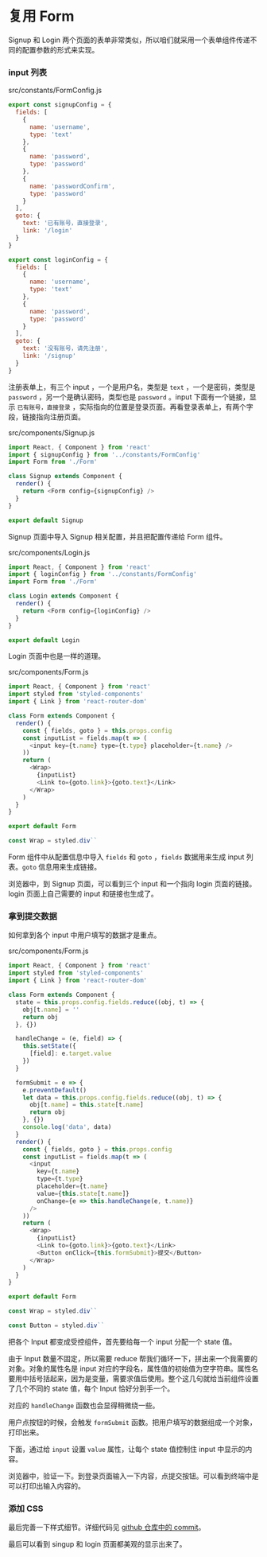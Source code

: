 # 复用 Form

Signup 和 Login 两个页面的表单非常类似，所以咱们就采用一个表单组件传递不同的配置参数的形式来实现。

### input 列表

src/constants/FormConfig.js

```js
export const signupConfig = {
  fields: [
    {
      name: 'username',
      type: 'text'
    },
    {
      name: 'password',
      type: 'password'
    },
    {
      name: 'passwordConfirm',
      type: 'password'
    }
  ],
  goto: {
    text: '已有账号，直接登录',
    link: '/login'
  }
}

export const loginConfig = {
  fields: [
    {
      name: 'username',
      type: 'text'
    },
    {
      name: 'password',
      type: 'password'
    }
  ],
  goto: {
    text: '没有账号，请先注册',
    link: '/signup'
  }
}
```

注册表单上，有三个 input ，一个是用户名，类型是 `text` ，一个是密码，类型是 `password` ，另一个是确认密码，类型也是 `password` 。input 下面有一个链接，显示 `已有账号，直接登录` ，实际指向的位置是登录页面。再看登录表单上，有两个字段，链接指向注册页面。

src/components/Signup.js

```js
import React, { Component } from 'react'
import { signupConfig } from '../constants/FormConfig'
import Form from './Form'

class Signup extends Component {
  render() {
    return <Form config={signupConfig} />
  }
}

export default Signup
```

Signup 页面中导入 Signup 相关配置，并且把配置传递给 Form 组件。

src/components/Login.js

```js
import React, { Component } from 'react'
import { loginConfig } from '../constants/FormConfig'
import Form from './Form'

class Login extends Component {
  render() {
    return <Form config={loginConfig} />
  }
}

export default Login
```

Login 页面中也是一样的道理。

src/components/Form.js

```js
import React, { Component } from 'react'
import styled from 'styled-components'
import { Link } from 'react-router-dom'

class Form extends Component {
  render() {
    const { fields, goto } = this.props.config
    const inputList = fields.map(t => (
      <input key={t.name} type={t.type} placeholder={t.name} />
    ))
    return (
      <Wrap>
        {inputList}
        <Link to={goto.link}>{goto.text}</Link>
      </Wrap>
    )
  }
}

export default Form

const Wrap = styled.div``
```

Form 组件中从配置信息中导入 `fields` 和 `goto` ，`fields` 数据用来生成 input 列表。`goto` 信息用来生成链接。

浏览器中，到 Signup 页面，可以看到三个 input 和一个指向 login 页面的链接。login 页面上自己需要的 input 和链接也生成了。

### 拿到提交数据

如何拿到各个 input 中用户填写的数据才是重点。

src/components/Form.js

```js
import React, { Component } from 'react'
import styled from 'styled-components'
import { Link } from 'react-router-dom'

class Form extends Component {
  state = this.props.config.fields.reduce((obj, t) => {
    obj[t.name] = ''
    return obj
  }, {})

  handleChange = (e, field) => {
    this.setState({
      [field]: e.target.value
    })
  }

  formSubmit = e => {
    e.preventDefault()
    let data = this.props.config.fields.reduce((obj, t) => {
      obj[t.name] = this.state[t.name]
      return obj
    }, {})
    console.log('data', data)
  }
  render() {
    const { fields, goto } = this.props.config
    const inputList = fields.map(t => (
      <input
        key={t.name}
        type={t.type}
        placeholder={t.name}
        value={this.state[t.name]}
        onChange={e => this.handleChange(e, t.name)}
      />
    ))
    return (
      <Wrap>
        {inputList}
        <Link to={goto.link}>{goto.text}</Link>
        <Button onClick={this.formSubmit}>提交</Button>
      </Wrap>
    )
  }
}

export default Form

const Wrap = styled.div``

const Button = styled.div``
```

把各个 Input 都变成受控组件，首先要给每一个 input 分配一个 state 值。

由于 Input 数量不固定，所以需要 reduce 帮我们循环一下，拼出来一个我需要的对象。对象的属性名是 input 对应的字段名，属性值的初始值为空字符串。属性名要用中括号括起来，因为是变量，需要求值后使用。整个这几句就给当前组件设置了几个不同的 state 值，每个 Input 恰好分到手一个。

对应的 `handleChange` 函数也会显得稍微绕一些。

用户点按钮的时候，会触发 `formSubmit` 函数。把用户填写的数据组成一个对象，打印出来。

下面，通过给 `input` 设置 `value` 属性，让每个 state 值控制住 input 中显示的内容。

浏览器中，验证一下。到登录页面输入一下内容，点提交按钮。可以看到终端中是可以打印出输入内容的。

### 添加 CSS

最后完善一下样式细节。详细代码见 [github 仓库中的 commit](https://github.com/haoqicat/yummy-v2/commit/8a159f5a7e485c6cc3a948ead48789f149c09f61)。

最后可以看到 singup 和 login 页面都美观的显示出来了。
